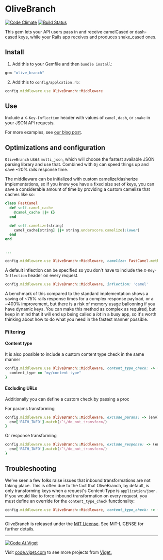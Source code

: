 # OliveBranch

[![Code Climate](https://codeclimate.com/github/vigetlabs/olive_branch.png)](https://codeclimate.com/github/vigetlabs/olive_branch)
[![Build Status](https://travis-ci.org/vigetlabs/olive_branch.svg?branch=master)](https://travis-ci.org/vigetlabs/olive_branch)

This gem lets your API users pass in and receive camelCased or dash-cased keys, while your Rails app receives and produces snake_cased ones.

## Install

1. Add this to your Gemfile and then `bundle install`:

```ruby
gem "olive_branch"
```

2. Add this to `config/applcation.rb`:

```ruby
config.middleware.use OliveBranch::Middleware
```

## Use

Include a `X-Key-Inflection` header with values of `camel`, `dash`, or `snake` in your JSON API requests.

For more examples, see [our blog post](https://www.viget.com/articles/introducing-olivebranch).

## Optimizations and configuration

`OliveBranch` uses `multi_json`, which will choose the fastest available JSON parsing library and use that. Combined with `Oj` can speed things up and save ~20% rails response time.

The middleware can be initialized with custom camelize/dasherize implementations, so if you know you have a fixed size set of keys, you can save a considerable amount of time by providing a custom camelize that caches like so:

```ruby
class FastCamel
  def self.camel_cache
    @camel_cache ||= {}
  end

  def self.camelize(string)
    camel_cache[string] ||= string.underscore.camelize(:lower)
  end
end


...

config.middleware.use OliveBranch::Middleware, camelize: FastCamel.method(:camelize)
```

A default inflection can be specified so you don't have to include the `X-Key-Inflection` header on every request.

```ruby
config.middleware.use OliveBranch::Middleware, inflection: 'camel'
```

A benchmark of this compared to the standard implementation shows a saving of ~75% rails response times for a complex response payload, or a ~400% improvement, but there is a risk of memory usage ballooning if you have dynamic keys. You can make this method as complex as required, but keep in mind that it will end up being called a _lot_ in a busy app, so it's worth thinking about how to do what you need in the fastest manner possible.

### Filtering

#### Content type

It is also possible to include a custom content type check in the same manner

```ruby
config.middleware.use OliveBranch::Middleware, content_type_check: -> (content_type) {
  content_type == "my/content-type"
}
```

#### Excluding URLs

Additionally you can define a custom check by passing a proc

For params transforming

```ruby
config.middleware.use OliveBranch::Middleware, exclude_params: -> (env) {
  env['PATH_INFO'].match(/^\/do_not_transform/)
}
```

Or response transforming

```ruby
config.middleware.use OliveBranch::Middleware, exclude_response: -> (env) {
  env['PATH_INFO'].match(/^\/do_not_transform/)
}
```

## Troubleshooting

We've seen a few folks raise issues that inbound transformations are not taking place. This is often due to the fact that OliveBranch, by default, is only transforming keys when a request's Content-Type is `application/json`. If you would like to force inbound transformation on every request, you must define an override for the `content_type_check` functionality:

```ruby
config.middleware.use OliveBranch::Middleware, content_type_check: -> (content_type) { true }
```

* * *

OliveBranch is released under the [MIT License](http://www.opensource.org/licenses/MIT). See MIT-LICENSE for further details.

* * *

<a href="http://code.viget.com">
  <img src="http://code.viget.com/github-banner.png" alt="Code At Viget">
</a>

Visit [code.viget.com](http://code.viget.com) to see more projects from [Viget.](https://viget.com)
